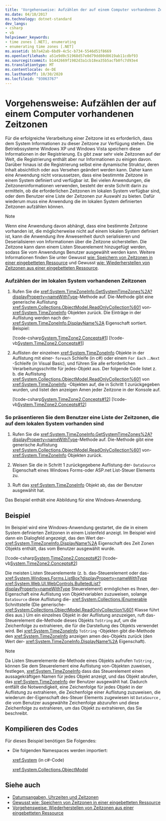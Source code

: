 ```yaml
---
title: 'Vorgehensweise: Aufzählen der auf einem Computer vorhandenen Zeitzonen'
ms.date: 04/10/2017
ms.technology: dotnet-standard
dev_langs:
- csharp
- vb
helpviewer_keywords:
- time zones [.NET], enumerating
- enumerating time zones [.NET]
ms.assetid: bb7a42ab-6bd9-4c5c-b734-5546d51f8669
ms.openlocfilehash: a51e9d0c51968d57e0d79dd80d8619ab11cdbf93
ms.sourcegitcommit: b1442669f1982d3a1cb18ea35b5acfb0fc7d93e4
ms.translationtype: MT
ms.contentlocale: de-DE
ms.lasthandoff: 10/30/2020
ms.locfileid: "93063767"
---
```

# <a name="how-to-enumerate-time-zones-present-on-a-computer"></a>Vorgehensweise: Aufzählen der auf einem Computer vorhandenen Zeitzonen

Für die erfolgreiche Verarbeitung einer Zeitzone ist es erforderlich, dass dem System Informationen zu dieser Zeitzone zur Verfügung stehen. Die Betriebssysteme Windows XP und Windows Vista speichern diese Informationen in der Registrierung. Es gibt zwar sehr viele Zeitzonen auf der Welt, die Registrierung enthält aber nur Informationen zu einigen davon. Darüber hinaus ist die Registrierung selbst eine dynamische Struktur, deren Inhalt absichtlich oder aus Versehen geändert werden kann. Daher kann eine Anwendung nicht voraussetzen, dass eine bestimmte Zeitzone in einem System definiert und verfügbar ist. Bei vielen Anwendungen, die Zeitzoneninformationen verwenden, besteht der erste Schritt darin zu ermitteln, ob die erforderlichen Zeitzonen im lokalen System verfügbar sind, oder dem Benutzer eine Liste der Zeitzonen zur Auswahl zu bieten. Dafür wiederum muss eine Anwendung die im lokalen System definierten Zeitzonen aufzählen können.

> [!NOTE]
> Wenn eine Anwendung davon abhängt, dass eine bestimmte Zeitzone vorhanden ist, die möglicherweise nicht auf einem lokalen System definiert ist, kann die Anwendung ihre Anwesenheit durch serialisieren und Deserialisieren von Informationen über die Zeitzone sicherstellen. Die Zeitzone kann dann einem Listen Steuerelement hinzugefügt werden, sodass Sie vom Anwendungs Benutzer ausgewählt werden kann. Weitere Informationen finden Sie unter Gewusst [wie: Speichern von Zeitzonen in einer eingebetteten Ressource](save-time-zones-to-an-embedded-resource.md) und Gewusst [wie: Wiederherstellen von Zeitzonen aus einer eingebetteten Ressource](restore-time-zones-from-an-embedded-resource.md).

### <a name="to-enumerate-the-time-zones-present-on-the-local-system"></a>Aufzählen der im lokalen System vorhandenen Zeitzonen

1. Rufen Sie die <xref:System.TimeZoneInfo.GetSystemTimeZones%2A?displayProperty=nameWithType>-Methode auf. Die-Methode gibt eine generische Auflistung <xref:System.Collections.ObjectModel.ReadOnlyCollection%601> von- <xref:System.TimeZoneInfo> Objekten zurück. Die Einträge in der Auflistung werden nach der- <xref:System.TimeZoneInfo.DisplayName%2A> Eigenschaft sortiert. Beispiel:

   [!code-csharp[System.TimeZone2.Concepts#1](../../../samples/snippets/csharp/VS_Snippets_CLR_System/system.TimeZone2.Concepts/CS/TimeZone2Concepts.cs#1)]
   [!code-vb[System.TimeZone2.Concepts#1](../../../samples/snippets/visualbasic/VS_Snippets_CLR_System/system.TimeZone2.Concepts/VB/TimeZone2Concepts.vb#1)]

2. Auflisten der einzelnen <xref:System.TimeZoneInfo> Objekte in der Auflistung mit einer- `foreach` Schleife (in c#) oder einem `For Each` ...`Next` -Schleife (in Visual Basic), und führen Sie alle erforderlichen Verarbeitungsschritte für jedes-Objekt aus. Der folgende Code listet z. b. die Auflistung <xref:System.Collections.ObjectModel.ReadOnlyCollection%601> von <xref:System.TimeZoneInfo> -Objekten auf, die in Schritt 1 zurückgegeben wurden, und listet den anzeigen Amen jeder Zeitzone in der Konsole auf.

   [!code-csharp[System.TimeZone2.Concepts#12](../../../samples/snippets/csharp/VS_Snippets_CLR_System/system.TimeZone2.Concepts/CS/TimeZone2Concepts.cs#12)]
   [!code-vb[System.TimeZone2.Concepts#12](../../../samples/snippets/visualbasic/VS_Snippets_CLR_System/system.TimeZone2.Concepts/VB/TimeZone2Concepts.vb#12)]

### <a name="to-present-the-user-with-a-list-of-time-zones-present-on-the-local-system"></a>So präsentieren Sie dem Benutzer eine Liste der Zeitzonen, die auf dem lokalen System vorhanden sind

1. Rufen Sie die <xref:System.TimeZoneInfo.GetSystemTimeZones%2A?displayProperty=nameWithType>-Methode auf. Die-Methode gibt eine generische Auflistung <xref:System.Collections.ObjectModel.ReadOnlyCollection%601> von- <xref:System.TimeZoneInfo> Objekten zurück.

2. Weisen Sie die in Schritt 1 zurückgegebene Auflistung der- `DataSource` Eigenschaft eines Windows Forms-oder ASP.net List-Steuer Elements zu.

3. Ruft das <xref:System.TimeZoneInfo> Objekt ab, das der Benutzer ausgewählt hat.

Das Beispiel enthält eine Abbildung für eine Windows-Anwendung.

## <a name="example"></a>Beispiel

Im Beispiel wird eine Windows-Anwendung gestartet, die die in einem System definierten Zeitzonen in einem Listenfeld anzeigt. Im Beispiel wird dann ein Dialogfeld angezeigt, das den Wert der- <xref:System.TimeZoneInfo.DisplayName%2A> Eigenschaft des Zeit Zonen Objekts enthält, das vom Benutzer ausgewählt wurde.

[!code-csharp[System.TimeZone2.Concepts#2](../../../samples/snippets/csharp/VS_Snippets_CLR_System/system.TimeZone2.Concepts/CS/TimeZone2Concepts.cs#2)]
[!code-vb[System.TimeZone2.Concepts#2](../../../samples/snippets/visualbasic/VS_Snippets_CLR_System/system.TimeZone2.Concepts/VB/TimeZone2Concepts.vb#2)]

Die meisten Listen Steuerelemente (z. b. das-Steuerelement oder das- <xref:System.Windows.Forms.ListBox?displayProperty=nameWithType> <xref:System.Web.UI.WebControls.BulletedList?displayProperty=nameWithType> Steuerelement) ermöglichen es Ihnen, der-Eigenschaft eine Auflistung von Objektvariablen zuzuweisen, solange `DataSource` diese Auflistung die- <xref:System.Collections.IEnumerable> Schnittstelle (Die generische- <xref:System.Collections.ObjectModel.ReadOnlyCollection%601> Klasse führt dies aus.) Um ein einzelnes Objekt in der Auflistung anzuzeigen, ruft das-Steuerelement die-Methode dieses Objekts `ToString` auf, um die Zeichenfolge zu extrahieren, die für die Darstellung des Objekts verwendet wird. Bei <xref:System.TimeZoneInfo> `ToString` -Objekten gibt die-Methode den <xref:System.TimeZoneInfo> anzeigen amen des-Objekts zurück (den Wert der- <xref:System.TimeZoneInfo.DisplayName%2A> Eigenschaft).

> [!NOTE]
> Da Listen Steuerelemente die-Methode eines Objekts aufrufen `ToString` , können Sie dem Steuerelement eine Auflistung von-Objekten zuweisen, festlegen, <xref:System.TimeZoneInfo> dass das Steuerelement einen aussagekräftigen Namen für jedes Objekt anzeigt, und das Objekt abrufen, das <xref:System.TimeZoneInfo> der Benutzer ausgewählt hat. Dadurch entfällt die Notwendigkeit, eine Zeichenfolge für jedes Objekt in der Auflistung zu extrahieren, die Zeichenfolge einer Auflistung zuzuweisen, die wiederum der-Eigenschaft des-Steuer Elements zugewiesen ist `DataSource` , die vom Benutzer ausgewählte Zeichenfolge abzurufen und diese Zeichenfolge zu extrahieren, um das Objekt zu extrahieren, das Sie beschreibt.

## <a name="compiling-the-code"></a>Kompilieren des Codes

Für dieses Beispiel benötigen Sie Folgendes:

- Die folgenden Namespaces werden importiert:

  <xref:System> (in c#-Code)

  <xref:System.Collections.ObjectModel>

## <a name="see-also"></a>Siehe auch

- [Datumsangaben, Uhrzeiten und Zeitzonen](index.md)
- [Gewusst wie: Speichern von Zeitzonen in einer eingebetteten Ressource](save-time-zones-to-an-embedded-resource.md)
- [Vorgehensweise: Wiederherstellen von Zeitzonen aus einer eingebetteten Ressource](restore-time-zones-from-an-embedded-resource.md)
